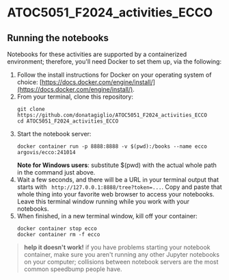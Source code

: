 # ATOC5051_F2024_activities_ECCO

## Running the notebooks

Notebooks for these activities are supported by a containerized environment; therefore, you'll need Docker to set them up, via the following:

1. Follow the install instructions for Docker on your operating system of choice: [https://docs.docker.com/engine/install/](https://docs.docker.com/engine/install/).
2. From your terminal, clone this repository:
   ```
   git clone https://github.com/donatagiglio/ATOC5051_F2024_activities_ECCO
   cd ATOC5051_F2024_activities_ECCO
   ```
3. Start the notebook server:
   ```
   docker container run -p 8888:8888 -v $(pwd):/books --name ecco argovis/ecco:241014
   ```
   **Note for Windows users**: substitute $(pwd) with the actual whole path in the command just above.
5. Wait a few seconds, and there will be a URL in your terminal output that starts with ` http://127.0.0.1:8888/tree?token=...`. Copy and paste that whole thing into your favorite web browser to access your notebooks. Leave this terminal window running while you work with your notebooks.
6. When finished, in a new terminal window, kill off your container:
   ```
   docker container stop ecco
   docker container rm -f ecco
   ```

> **help it doesn't work!** if you have problems starting your notebook container, make sure you aren't running any other Jupyter notebooks on your computer; collisions between notebook servers are the most common speedbump people have.
